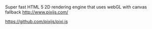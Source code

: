 Super fast HTML 5 2D rendering engine that uses webGL with canvas fallback
http://www.pixijs.com/

https://github.com/pixijs/pixi.js